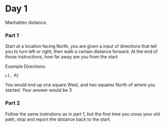 # Day 1

Manhatten distance.

### Part 1
Start at a location facing North, you are given a input of direcitons that tell you to turn left or right, then walk a certain distance forward. At the end of those instructions, how far away are you from the start.

Example Directions:
```
L1, R2
```
You would end up one square West, and two squares North of where you started. Your answer would be 3

### Part 2
Follow the same instrutions as in part 1, but the first time you cross your old path, stop and report the distance back to the start.
